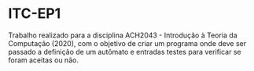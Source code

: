 # ITC-EP1

Trabalho realizado para a disciplina ACH2043 - Introdução à Teoria da Computação (2020), com o objetivo de criar um programa onde deve ser passado a definição de um autômato e entradas testes para verificar se foram aceitas ou não. 
